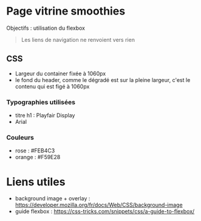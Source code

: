 # Page vitrine smoothies

Objectifs : utilisation du flexbox

> Les liens de navigation ne renvoient vers rien

## CSS

- Largeur du container fixée à 1060px
- le fond du header, comme le dégradé est sur la pleine largeur, c'est le contenu qui est figé à 1060px

### Typographies utilisées 

- titre h1 : Playfair Display
- Arial

### Couleurs

- rose : #FEB4C3
- orange : #F59E28

# Liens utiles

- background image + overlay : https://developer.mozilla.org/fr/docs/Web/CSS/background-image
- guide flexbox : https://css-tricks.com/snippets/css/a-guide-to-flexbox/
